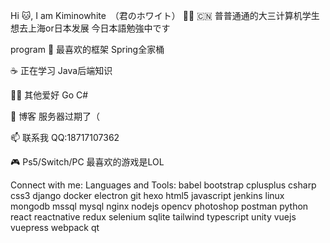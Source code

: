 
Hi 🐱, I am Kiminowhite　（君のホワイト）
👦🏻 🇨🇳 普普通通的大三计算机学生
想去上海or日本发展
今日本語勉強中です


program
🍃 最喜欢的框架 Spring全家桶

☕️ 正在学习 Java后端知识 

👨‍💻 其他爱好 Go C#

📝 博客  服务器过期了（

📫 联系我 QQ:18717107362

🎮 Ps5/Switch/PC    最喜欢的游戏是LOL


Connect with me:
Languages and Tools:
babel bootstrap cplusplus csharp css3 django docker electron git hexo html5 javascript jenkins linux mongodb mssql mysql nginx nodejs opencv photoshop postman python react reactnative redux selenium sqlite tailwind typescript unity vuejs vuepress webpack qt
